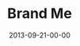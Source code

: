 ---
layout: message
category: message
series: "#culture"
title: "Brand Me"
date: 2013-09-21-00-00
message_id: 820
audio: "http://s3.amazonaws.com/crossroads-media/messages/audio/culture_01.mp3"
audio-duration: "32:00"
program: "http://s3.amazonaws.com/crossroads-media/documents/09_21-22_13Program_LO.pdf"
description: "Chuck Mingo talks about living in a #brandme world."
video: "http://s3.amazonaws.com/crossroads-media/messages/video/culture_01.mp4"
video-duration: "32:00"
yt-embed-url: "//www.youtube.com/embed/JwoMwfzV3x4"
video-image: "http://s3.amazonaws.com/crossroads-media/images/culture_01_still.jpg"
tag: 
 - crossroads
 - crossroads-church
 - chuck-mingo
 - culture
 - program
explicit: false
---